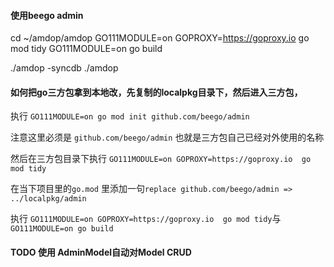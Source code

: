 #### 使用beego admin


cd ~/amdop/amdop
GO111MODULE=on GOPROXY=https://goproxy.io  go mod tidy
GO111MODULE=on go build

./amdop -syncdb
./amdop




#### 如何把go三方包拿到本地改，先复制的localpkg目录下，然后进入三方包，

执行 `GO111MODULE=on go mod init github.com/beego/admin`

注意这里必须是 `github.com/beego/admin` 也就是三方包自己已经对外使用的名称

然后在三方包目录下执行 `GO111MODULE=on GOPROXY=https://goproxy.io  go mod tidy`

在当下项目里的`go.mod` 里添加一句`replace github.com/beego/admin => ../localpkg/admin`

执行 `GO111MODULE=on GOPROXY=https://goproxy.io  go mod tidy`与
`GO111MODULE=on go build`

#### TODO 使用 AdminModel自动对Model CRUD